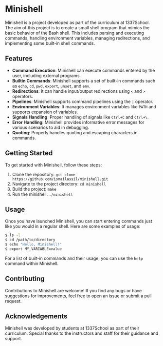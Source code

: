 # Minishell

Minishell is a project developed as part of the curriculum at 1337School. The aim of this project is to create a small shell program that mimics the basic behavior of the Bash shell. This includes parsing and executing commands, handling environment variables, managing redirections, and implementing some built-in shell commands.

## Features

- **Command Execution**: Minishell can execute commands entered by the user, including external programs.
- **Builtin Commands**: Minishell supports a set of built-in commands such as `echo`, `cd`, `pwd`, `export`, `unset`, and `env`.
- **Redirections**: It can handle input/output redirections using `<` and `>` operators.
- **Pipelines**: Minishell supports command pipelines using the `|` operator.
- **Environment Variables**: It manages environment variables like `PATH` and supports expansion of variables.
- **Signals Handling**: Proper handling of signals like `Ctrl+C` and `Ctrl+\`.
- **Error Handling**: Minishell provides informative error messages for various scenarios to aid in debugging.
- **Quoting**: Properly handles quoting and escaping characters in commands.

## Getting Started

To get started with Minishell, follow these steps:

1. Clone the repository: `git clone https://github.com/ismailassil/minishell.git`
2. Navigate to the project directory: `cd minishell`
3. Build the project: `make`
4. Run the minishell: `./minishell`

## Usage

Once you have launched Minishell, you can start entering commands just like you would in a regular shell. Here are some examples of usage:

```bash
$ ls -l
$ cd /path/to/directory
$ echo "Hello, Minishell!"
$ export MY_VARIABLE=value
```

For a list of built-in commands and their usage, you can use the `help` command within Minishell.

## Contributing

Contributions to Minishell are welcome! If you find any bugs or have suggestions for improvements, feel free to open an issue or submit a pull request.

## Acknowledgements

Minishell was developed by students at 1337School as part of their curriculum. Special thanks to the instructors and staff for their guidance and support.
